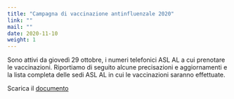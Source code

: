 ```yaml
---
title: "Campagna di vaccinazione antinfluenzale 2020"
link: ""
mail: ""
date: 2020-11-10
weight: 1
---
```


Sono attivi da giovedì 29 ottobre, i numeri telefonici ASL AL a cui prenotare le vaccinazioni. Riportiamo di seguito alcune precisazioni e aggiornamenti e la lista completa delle sedi ASL AL in cui le vaccinazioni saranno effettuate.

Scarica il [documento](/documents/campagna_vaccinazione_antinfluenzale_2020.pdf)
